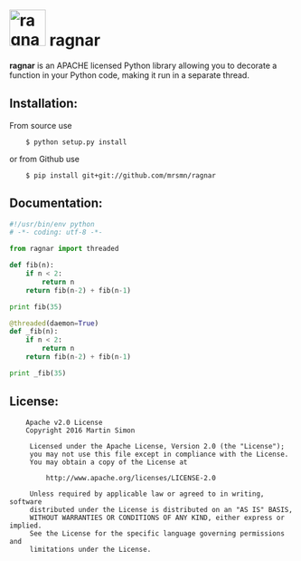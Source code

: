 <h1><img src="https://raw.githubusercontent.com/mrsmn/ragnar/master/doc/ragnar.png" height=64 alt="ragnar" title="ragnar"> ragnar</h1>

**ragnar** is an APACHE licensed Python library allowing you to decorate a function in your Python code, making it run in a separate thread.

## Installation:

From source use

		$ python setup.py install

or from Github use

		$ pip install git+git://github.com/mrsmn/ragnar

## Documentation:

```python
#!/usr/bin/env python
# -*- coding: utf-8 -*-

from ragnar import threaded

def fib(n):
	if n < 2:
		return n
	return fib(n-2) + fib(n-1)

print fib(35)

@threaded(daemon=True)
def _fib(n):
	if n < 2:
		return n
	return fib(n-2) + fib(n-1)

print _fib(35)
```

## License:

```
	Apache v2.0 License
	Copyright 2016 Martin Simon

	 Licensed under the Apache License, Version 2.0 (the "License");
	 you may not use this file except in compliance with the License.
	 You may obtain a copy of the License at

		 http://www.apache.org/licenses/LICENSE-2.0

	 Unless required by applicable law or agreed to in writing, software
	 distributed under the License is distributed on an "AS IS" BASIS,
	 WITHOUT WARRANTIES OR CONDITIONS OF ANY KIND, either express or implied.
	 See the License for the specific language governing permissions and
	 limitations under the License.

```
